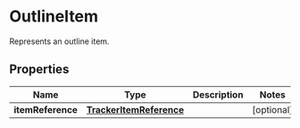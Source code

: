 

# OutlineItem

Represents an outline item.
## Properties

Name | Type | Description | Notes
------------ | ------------- | ------------- | -------------
**itemReference** | [**TrackerItemReference**](TrackerItemReference.md) |  |  [optional]



